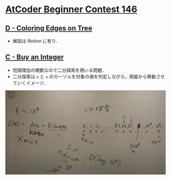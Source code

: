 # [AtCoder Beginner Contest 146](https://atcoder.jp/contests/abc146)

## [D - Coloring Edges on Tree](https://atcoder.jp/contests/abc146/tasks/abc146_d)
- 解説は Notion に有り．

## [C - Buy an Integer](https://atcoder.jp/contests/abc146/tasks/abc146_c)
- 短調増加の関数なので二分探索を用いる問題．
- 二分探索は `o` と `x` のカーソルを対象の値を判定しながら，両脇から移動させていくイメージ．

![abc146_c](./img/abc146_c.png)
